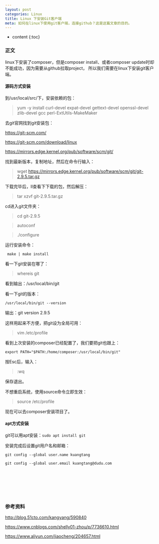 ```yaml
---
layout: post
categories: Linux
title: Linux 下安装Git客户端
meta: 如何在linux下使用git客户端，连接github？这是这篇文章的目的。
---
```

* content
{:toc}

### 正文

linux下安装了composer，但是composer install、或者composer update时却不能成功，因为需要从github拉取project，
所以我们需要在linux下安装git客户端。

#### 源码方式安装

到/usr/local/src/下，安装依赖的包：

> yum -y install curl-devel expat-devel gettext-devel openssl-devel zlib-devel gcc perl-ExtUtils-MakeMaker

去git官网找到git安装包：

<https://git-scm.com/>

<https://git-scm.com/download/linux>

<https://mirrors.edge.kernel.org/pub/software/scm/git/>

找到最新版本，复制地址，然后在命令行输入：

> wget https://mirrors.edge.kernel.org/pub/software/scm/git/git-2.9.5.tar.gz

下载完毕后，ll查看下下载的包，然后解压：

> tar xzvf git-2.9.5.tar.gz

cd进入git文件夹：

> cd git-2.9.5

> autoconf

> ./configure

运行安装命令：

```
 make | make install
```

看一下git安装在哪了：

> whereis git

看到输出：/usr/local/bin/git

看一下git的版本：

```
/usr/local/bin/git --version
```

输出：git version 2.9.5

这样用起来不方便，把git设为全局可用：

> vim /etc/profile

看到上次安装的composer已经配置了，我们要把git也跟上：

```
export PATH="$PATH:/home/composer:/usr/local/bin/git"
```

按Esc后，输入：

> :wq

保存退出。

不想重启系统，使用source命令立即生效：

> source /etc/profile

现在可以去composer安装项目了。

#### apt方式安装

git可以用apt安装：`sudo apt install git`

安装完成后设置git用户名和邮箱：

`git config --global user.name kuangtang`

`git config --global user.email kuangtang@dudu.com`

<br/><br/><br/><br/><br/>
### 参考资料

<http://blog.51cto.com/kangyang/590840>

<https://www.cnblogs.com/shelly01-zhou/p/7736610.html>

<https://www.aliyun.com/jiaocheng/204657.html>

